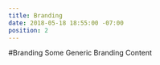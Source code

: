 ```yaml
---
title: Branding
date: 2018-05-18 18:55:00 -07:00
position: 2
---
```


#Branding
Some Generic Branding Content